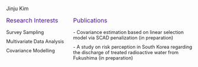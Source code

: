 
<style>
  /* 부모 <ul>에 flexbox 적용 */
  ul {
    display: flex;
    list-style-type: none; /* 기본 점 제거 */
    padding: 0; /* 기본 여백 제거 */
    margin: 0;
    gap: 20px; /* 항목 사이 간격 */
  }

  li {
    flex: 1; /* 각 li 요소를 동일 비율로 확장 */
    max-width: 300px; /* li 요소의 최대 너비 고정 */
    word-wrap: break-word; /* 긴 단어 줄바꿈 */
    overflow-wrap: break-word; /* 추가적인 줄바꿈 지원 */
  }

  li:first-child {
    flex: 1; /* Research Interests는 기본 크기 */
    max-width: 200px; /* 최대 너비 제한 */
  }

  li:last-child {
    flex: 2; /* Publications 칸을 더 크게 */
    max-width: 600px; /* 최대 너비 제한 */
  }

  .spn5 {
    display: block; /* 텍스트를 한 줄로 */
    margin-bottom: 10px;
    color: hsl(266, 91%, 37%);
    font-size: 1rem;
  }

  .my-enumerate {
    margin: 0; /* 기본 여백 제거 */
    padding: 5px 0; /* 약간의 패딩 */
    word-wrap: break-word; /* 긴 단어 줄바꿈 */
    overflow-wrap: break-word; /* 추가적인 줄바꿈 지원 */
    white-space: normal; /* 기본 줄바꿈 동작 활성화 */
    font-size: 0.8rem;
  }

  .nested {
    padding-left: 15px; /* 중첩된 목록은 들여쓰기 */
  }
</style>


<span class="spn3">Jinju Kim</span>

<ul>
  <li>
    <span class="spn5">Research Interests</span>
    <p class="my-enumerate">
    <i class="fa-solid fa-hashtag" style="font-size:0.7rem"></i> Survey Sampling
    </p>
    <p class="my-enumerate">
    <i class="fa-solid fa-hashtag" style="font-size:0.7rem"></i> Multivariate Data Analysis
    </p>
    <p class="my-enumerate">
    <i class="fa-solid fa-hashtag" style="font-size:0.7rem"></i> Covariance Modelling
    </p>
  </li>
  <li>
    <span class="spn5">Publications</span>
    <p class="my-enumerate">
      - Covariance estimation based on linear selection model via SCAD penalization (in preparation)
    </p>
    <p class="my-enumerate">
    - A study on risk perception in South Korea regarding the discharge of treated radioactive water from Fukushima (in preparation)
    </p>
  </li>
</ul>

